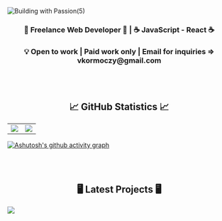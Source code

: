 ![Building with Passion(5)](https://github.com/user-attachments/assets/9b2cfa75-3ac8-4df8-b160-c0e5f17df94b)

<div align="center">
 
<h3>🌿 Freelance Web Developer 🌿 | ☕️ JavaScript - React ☕️</h3>

<h3>💡 Open to work | Paid work only | Email for inquiries => vkormoczy@gmail.com</h3>
</div>

<br>
<br>
<h2 align="center">
 📈 GitHub Statistics 📈
</h2>
<div><table><tr><td width="50%"><img src="https://github-readme-stats.vercel.app/api?username=virag-ky&show_icons=true&theme=catppuccin_mocha"></td><td width="50%"><img src="https://github-readme-streak-stats.herokuapp.com?user=virag-ky&hide_border=false&ring=94e2d5&sideNums=cdd6f4&stroke=fff&background=1e1e2e&sideLabels=c19eeb&dates=94e2d5&fire=c19eeb&currStreakLabel=c19eeb&currStreakNum=cdd6f4&date_format=M%20j%5B%2C%20Y%5D"></td></tr></table></div>


[![Ashutosh's github activity graph](https://github-readme-activity-graph.vercel.app/graph?username=virag-ky&bg_color=1e1e2e&color=94e2d5&line=c19eeb&point=94e2d5&area=true&hide_border=false)](https://github.com/ashutosh00710/github-readme-activity-graph)

<br>
<br>
<h2 align="center">
🖥 Latest Projects 🖥
</h2>

<a href="https://allencarter.pro/" target="_blank">
<img src="https://github.com/user-attachments/assets/2d2a98cd-4e1e-4cf6-b4b0-f25c706cf738">
</a>
